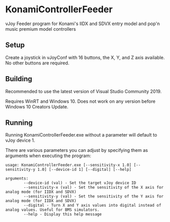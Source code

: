 # KonamiControllerFeeder
vJoy Feeder program for Konami's IIDX and SDVX entry model and pop'n music premium model controllers

## Setup
Create a joystick in vJoyConf with 16 buttons, the X, Y, and Z axis available. No other buttons are required.

## Building
Recommended to use the latest version of Visual Studio Community 2019.

Requires WinRT and Windows 10. Does not work on any version before Windows 10 Creators Update.

## Running
Running KonamiControllerFeeder.exe without a parameter will default to vJoy device 1.

There are various parameters you can adjust by specifying them as arguments when executing the program:
```
usage: KonamiControllerFeeder.exe [--sensitivity-x 1.0] [--sensitivity-y 1.0] [--device-id 1] [--digital] [--help]

arguments:
        --device-id (val) - Set the target vJoy device ID
        --sensitivity-x (val) - Set the sensitivity of the X axis for analog mode (for IIDX and SDVX)
        --sensitivity-y (val) - Set the sensitivity of the Y axis for analog mode (for IIDX and SDVX)
        --digital - Turn X and Y axis values into digital instead of analog values. Useful for BMS simulators.
        --help - Display this help message
```
